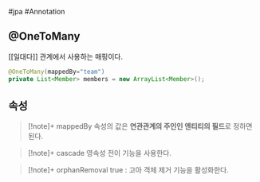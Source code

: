 #jpa #Annotation 

## @OneToMany
[[일대다]] 관계에서 사용하는 매핑이다.

```java
@OneToMany(mappedBy="team")
private List<Member> members = new ArrayList<Member>();
```

## 속성
> [!note]+ mappedBy
> 속성의 값은 **연관관계의 주인인 엔티티의 필드**로 정하면 된다.

> [!note]+ cascade
> 영속성 전이 기능을 사용한다.

> [!note]+ orphanRemoval
> true : 고아 객체 제거 기능을 활성화한다.
> 